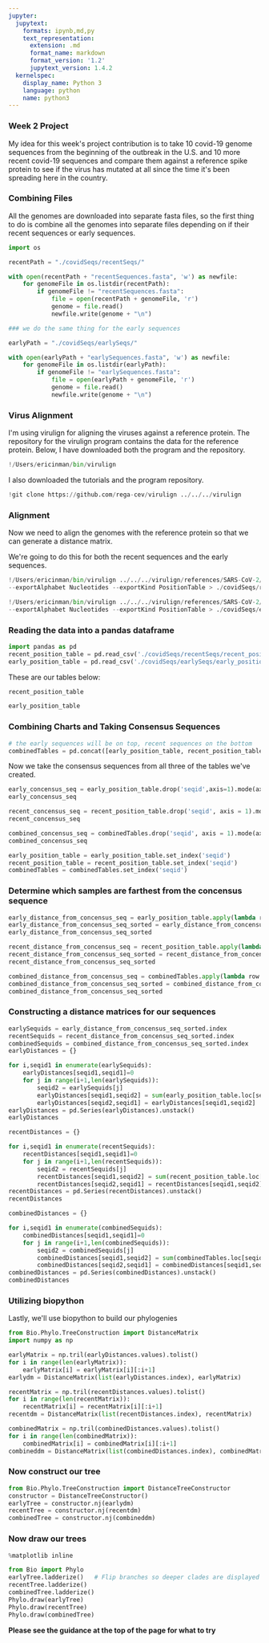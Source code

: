 ```yaml
---
jupyter:
  jupytext:
    formats: ipynb,md,py
    text_representation:
      extension: .md
      format_name: markdown
      format_version: '1.2'
      jupytext_version: 1.4.2
  kernelspec:
    display_name: Python 3
    language: python
    name: python3
---
```


### Week 2 Project
My idea for this week's project contribution is to take 10 covid-19 genome sequences from the beginning of the outbreak in the U.S. 
and 10 more recent covid-19 sequences and compare them against a reference spike protein to see if the virus has mutated 
at all since the time it's been spreading here in the country.


### Combining Files
All the genomes are downloaded into separate fasta files, so the first thing to do is combine all the genomes into separate files
depending on if their recent sequences or early sequences.

```python
import os

recentPath = "./covidSeqs/recentSeqs/"

with open(recentPath + "recentSequences.fasta", 'w') as newfile:
    for genomeFile in os.listdir(recentPath):
        if genomeFile != "recentSequences.fasta":
            file = open(recentPath + genomeFile, 'r')
            genome = file.read()
            newfile.write(genome + "\n")
```

```python
### we do the same thing for the early sequences

earlyPath = "./covidSeqs/earlySeqs/"

with open(earlyPath + "earlySequences.fasta", 'w') as newfile:
    for genomeFile in os.listdir(earlyPath):
        if genomeFile != "earlySequences.fasta":   
            file = open(earlyPath + genomeFile, 'r')
            genome = file.read()
            newfile.write(genome + "\n")
```

### Virus Alignment
I'm using virulign for aligning the viruses against a reference protein. The repository for the virulign program contains the data
for the reference protein. Below, I have downloaded both the program and the repository.

```python
!/Users/ericinman/bin/virulign
```

I also downloaded the tutorials and the program repository.

```python
!git clone https://github.com/rega-cev/virulign ../../../virulign
```

### Alignment
Now we need to align the genomes with the reference protein so that we can generate a distance matrix.

We're going to do this for both the recent sequences and the early sequences.

```python
!/Users/ericinman/bin/virulign ../../../virulign/references/SARS-CoV-2/S.xml ./covidSeqs/recentSeqs/recentSequences.fasta \
--exportAlphabet Nucleotides --exportKind PositionTable > ./covidSeqs/recentSeqs/recent_position_table.csv
```

```python
!/Users/ericinman/bin/virulign ../../../virulign/references/SARS-CoV-2/S.xml ./covidSeqs/earlySeqs/earlySequences.fasta \
--exportAlphabet Nucleotides --exportKind PositionTable > ./covidSeqs/earlySeqs/early_position_table.csv
```

### Reading the data into a pandas dataframe

```python
import pandas as pd
recent_position_table = pd.read_csv('./covidSeqs/recentSeqs/recent_position_table.csv')
early_position_table = pd.read_csv('./covidSeqs/earlySeqs/early_position_table.csv')
```

These are our tables below:

```python
recent_position_table
```

```python
early_position_table
```

### Combining Charts and Taking Consensus Sequences

```python
# the early sequences will be on top, recent sequences on the bottom
combinedTables = pd.concat([early_position_table, recent_position_table], axis = 0)
```

Now we take the consensus sequences from all three of the tables we've created.

```python
early_concensus_seq = early_position_table.drop('seqid',axis=1).mode(axis=0).T[0]
early_concensus_seq
```

```python
recent_concensus_seq = recent_position_table.drop('seqid', axis = 1).mode(axis = 0).T[0]
recent_concensus_seq
```

```python
combined_concensus_seq = combinedTables.drop('seqid', axis = 1).mode(axis = 0).T[0]
combined_concensus_seq
```

```python
early_position_table = early_position_table.set_index('seqid')
recent_position_table = recent_position_table.set_index('seqid')
combinedTables = combinedTables.set_index('seqid')
```

### Determine which samples are farthest from the concensus sequence

```python
early_distance_from_concensus_seq = early_position_table.apply(lambda row: sum(row != early_concensus_seq),axis=1)
early_distance_from_concensus_seq_sorted = early_distance_from_concensus_seq.sort_values(ascending=False)
early_distance_from_concensus_seq_sorted
```

```python
recent_distance_from_concensus_seq = recent_position_table.apply(lambda row: sum(row != recent_concensus_seq),axis=1)
recent_distance_from_concensus_seq_sorted = recent_distance_from_concensus_seq.sort_values(ascending=False)
recent_distance_from_concensus_seq_sorted
```

```python
combined_distance_from_concensus_seq = combinedTables.apply(lambda row: sum(row != combined_concensus_seq),axis=1)
combined_distance_from_concensus_seq_sorted = combined_distance_from_concensus_seq.sort_values(ascending=False)
combined_distance_from_concensus_seq_sorted
```

### Constructing a distance matrices for our sequences

```python
earlySequids = early_distance_from_concensus_seq_sorted.index
recentSequids = recent_distance_from_concensus_seq_sorted.index
combinedSequids = combined_distance_from_concensus_seq_sorted.index
earlyDistances = {}

for i,seqid1 in enumerate(earlySequids):
    earlyDistances[seqid1,seqid1]=0
    for j in range(i+1,len(earlySequids)):
        seqid2 = earlySequids[j]
        earlyDistances[seqid1,seqid2] = sum(early_position_table.loc[seqid1] != early_position_table.loc[seqid2])
        earlyDistances[seqid2,seqid1] = earlyDistances[seqid1,seqid2]
earlyDistances = pd.Series(earlyDistances).unstack()
earlyDistances
```

```python
recentDistances = {}

for i,seqid1 in enumerate(recentSequids):
    recentDistances[seqid1,seqid1]=0
    for j in range(i+1,len(recentSequids)):
        seqid2 = recentSequids[j]
        recentDistances[seqid1,seqid2] = sum(recent_position_table.loc[seqid1] != recent_position_table.loc[seqid2])
        recentDistances[seqid2,seqid1] = recentDistances[seqid1,seqid2]
recentDistances = pd.Series(recentDistances).unstack()
recentDistances
```

```python
combinedDistances = {}

for i,seqid1 in enumerate(combinedSequids):
    combinedDistances[seqid1,seqid1]=0
    for j in range(i+1,len(combinedSequids)):
        seqid2 = combinedSequids[j]
        combinedDistances[seqid1,seqid2] = sum(combinedTables.loc[seqid1] != combinedTables.loc[seqid2])
        combinedDistances[seqid2,seqid1] = combinedDistances[seqid1,seqid2]
combinedDistances = pd.Series(combinedDistances).unstack()
combinedDistances
```

### Utilizing biopython
Lastly, we'll use biopython to build our phylogenies

```python
from Bio.Phylo.TreeConstruction import DistanceMatrix
import numpy as np

earlyMatrix = np.tril(earlyDistances.values).tolist()
for i in range(len(earlyMatrix)):
    earlyMatrix[i] = earlyMatrix[i][:i+1]
earlydm = DistanceMatrix(list(earlyDistances.index), earlyMatrix)
```

```python
recentMatrix = np.tril(recentDistances.values).tolist()
for i in range(len(recentMatrix)):
    recentMatrix[i] = recentMatrix[i][:i+1]
recentdm = DistanceMatrix(list(recentDistances.index), recentMatrix)
```

```python
combinedMatrix = np.tril(combinedDistances.values).tolist()
for i in range(len(combinedMatrix)):
    combinedMatrix[i] = combinedMatrix[i][:i+1]
combineddm = DistanceMatrix(list(combinedDistances.index), combinedMatrix)
```

### Now construct our tree

```python
from Bio.Phylo.TreeConstruction import DistanceTreeConstructor
constructor = DistanceTreeConstructor()
earlyTree = constructor.nj(earlydm)
recentTree = constructor.nj(recentdm)
combinedTree = constructor.nj(combineddm)
```

### Now draw our trees

```python
%matplotlib inline

from Bio import Phylo
earlyTree.ladderize()   # Flip branches so deeper clades are displayed at top
recentTree.ladderize()
combinedTree.ladderize()
Phylo.draw(earlyTree)
Phylo.draw(recentTree)
Phylo.draw(combinedTree)
```

**Please see the guidance at the top of the page for what to try**

```python

```
